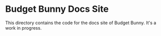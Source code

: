 # Budget Bunny Docs Site

This directory contains the code for the docs site of Budget Bunny. It's a work in progress.